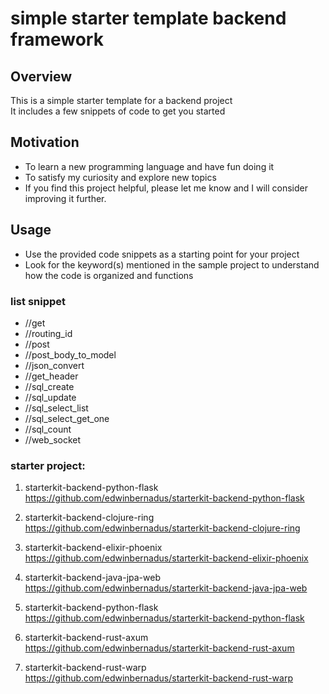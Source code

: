 # simple starter template backend framework

##  Overview
This is a simple starter template for a backend project  
It includes a few snippets of code to get you started  

## Motivation
- To learn a new programming language and have fun doing it  
- To satisfy my curiosity and explore new topics  
- If you find this project helpful, please let me know and I will consider improving it further.  
## Usage
- Use the provided code snippets as a starting point for your project  
- Look for the keyword(s) mentioned in the sample project to understand how the code is organized and functions  


### list snippet  

- //get
- //routing_id
- //post
- //post_body_to_model
- //json_convert
- //get_header
- //sql_create 
- //sql_update 
- //sql_select_list
- //sql_select_get_one
- //sql_count
- //web_socket 

### starter project:

1. starterkit-backend-python-flask  
https://github.com/edwinbernadus/starterkit-backend-python-flask

2. starterkit-backend-clojure-ring  
https://github.com/edwinbernadus/starterkit-backend-clojure-ring

3. starterkit-backend-elixir-phoenix  
https://github.com/edwinbernadus/starterkit-backend-elixir-phoenix

4. starterkit-backend-java-jpa-web  
https://github.com/edwinbernadus/starterkit-backend-java-jpa-web

5. starterkit-backend-python-flask  
https://github.com/edwinbernadus/starterkit-backend-python-flask

6. starterkit-backend-rust-axum  
https://github.com/edwinbernadus/starterkit-backend-rust-axum

7. starterkit-backend-rust-warp  
https://github.com/edwinbernadus/starterkit-backend-rust-warp


